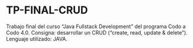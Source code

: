 # TP-FINAL-CRUD
Trabajo final del curso “Java Fullstack Development” del programa Codo a Codo 4.0. Consigna: desarrollar un CRUD (“create, read, update & delete”). Lenguaje utilizado: JAVA.
